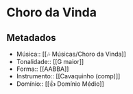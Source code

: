# Choro da Vinda

## Metadados
- Música:: [[🎶 Músicas/Choro da Vinda]]
- Tonalidade:: [[G maior]]
- Forma:: [[AABBA]]
- Instrumento:: [[Cavaquinho (comp)]]
- Domínio:: [[👍 Domínio Médio]]
